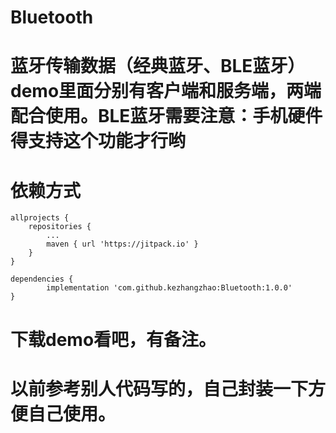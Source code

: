 # Bluetooth
# 蓝牙传输数据（经典蓝牙、BLE蓝牙）demo里面分别有客户端和服务端，两端配合使用。BLE蓝牙需要注意：手机硬件得支持这个功能才行哟
# 依赖方式
	allprojects {
		repositories {
			...
			maven { url 'https://jitpack.io' }
		}
	}
  
	dependencies {
	        implementation 'com.github.kezhangzhao:Bluetooth:1.0.0'
	}

 # 下载demo看吧，有备注。
 # 以前参考别人代码写的，自己封装一下方便自己使用。
